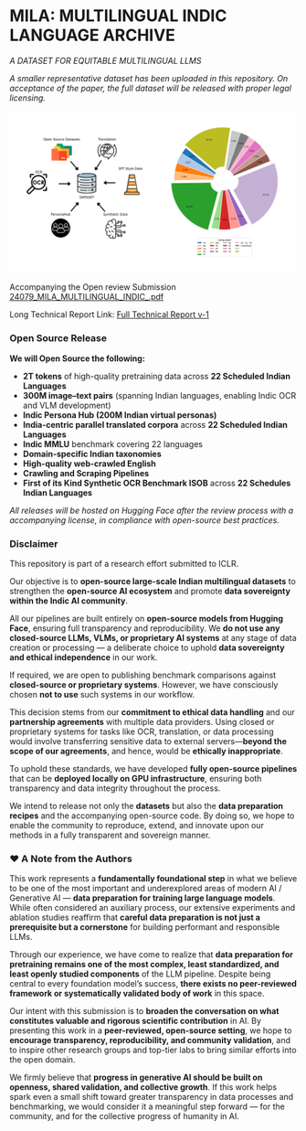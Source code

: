 # MILA: MULTILINGUAL INDIC LANGUAGE ARCHIVE
_A DATASET FOR EQUITABLE MULTILINGUAL LLMS_
 
_A smaller representative dataset has been uploaded in this repository. On acceptance of the paper, the full dataset will be released with proper legal licensing._

 ![Dataset Distribution](/readme-resources/token_distribution.png)

Accompanying the Open review Submission [24079_MILA_MULTILINGUAL_INDIC_.pdf](https://github.com/anonymous-submitter0104/iclr-submission/blob/8308c89a777334fbeedba203fbb400c464961c60/24079_MILA_MULTILINGUAL_INDIC_.pdf) 

Long Technical Report Link: [Full Technical Report v-1](https://github.com/anonymous-submitter0104/iclr-submission/blob/106db2348d60c418273ef2bc4c013872bf70362a/Data%20Preparation%20Technical%20Report.pdf)

### Open Source Release

**We will Open Source the following:**

* **2T tokens** of high-quality pretraining data across **22 Scheduled Indian Languages**
* **300M image–text pairs** (spanning Indian languages, enabling Indic OCR and VLM development)
* **Indic Persona Hub (200M Indian virtual personas)**
* **India-centric parallel translated corpora** across **22 Scheduled Indian Languages**
* **Indic MMLU** benchmark covering 22 languages
* **Domain-specific Indian taxonomies**
* **High-quality web-crawled English**
* **Crawling and Scraping Pipelines**
* **First of its Kind Synthetic OCR Benchmark ISOB** across **22 Schedules Indian Languages**

_All releases will be hosted on Hugging Face after the review process with a accompanying license, in compliance with open-source best practices._

### Disclaimer

This repository is part of a research effort submitted to ICLR. 

Our objective is to **open-source large-scale Indian multilingual datasets** to strengthen the **open-source AI ecosystem** and promote **data sovereignty within the Indic AI community**.

All our pipelines are built entirely on **open-source models from Hugging Face**, ensuring full transparency and reproducibility. We **do not use any closed-source LLMs, VLMs, or proprietary AI systems** at any stage of data creation or processing — a deliberate choice to uphold **data sovereignty and ethical independence** in our work.

If required, we are open to publishing benchmark comparisons against **closed-source or proprietary systems**. However, we have consciously chosen **not to use** such systems in our workflow.

This decision stems from our **commitment to ethical data handling** and our **partnership agreements** with multiple data providers. Using closed or proprietary systems for tasks like OCR, translation, or data processing would involve transferring sensitive data to external servers—**beyond the scope of our agreements**, and hence, would be **ethically inappropriate**.

To uphold these standards, we have developed **fully open-source pipelines** that can be **deployed locally on GPU infrastructure**, ensuring both transparency and data integrity throughout the process.

We intend to release not only the **datasets** but also the **data preparation recipes** and the accompanying open-source code. By doing so, we hope to enable the community to reproduce, extend, and innovate upon our methods in a fully transparent and sovereign manner.


### ❤️ A Note from the Authors

This work represents a **fundamentally foundational step** in what we believe to be one of the most important and underexplored areas of modern AI / Generative AI — **data preparation for training large language models**. While often considered an auxiliary process, our extensive experiments and ablation studies reaffirm that **careful data preparation is not just a prerequisite but a cornerstone** for building performant and responsible LLMs.

Through our experience, we have come to realize that **data preparation for pretraining remains one of the most complex, least standardized, and least openly studied components** of the LLM pipeline. Despite being central to every foundation model’s success, **there exists no peer-reviewed framework or systematically validated body of work** in this space.

Our intent with this submission is to **broaden the conversation on what constitutes valuable and rigorous scientific contribution** in AI. By presenting this work in a **peer-reviewed, open-source setting**, we hope to **encourage transparency, reproducibility, and community validation**, and to inspire other research groups and top-tier labs to bring similar efforts into the open domain.

We firmly believe that **progress in generative AI should be built on openness, shared validation, and collective growth**. If this work helps spark even a small shift toward greater transparency in data processes and benchmarking, we would consider it a meaningful step forward — for the community, and for the collective progress of humanity in AI.








